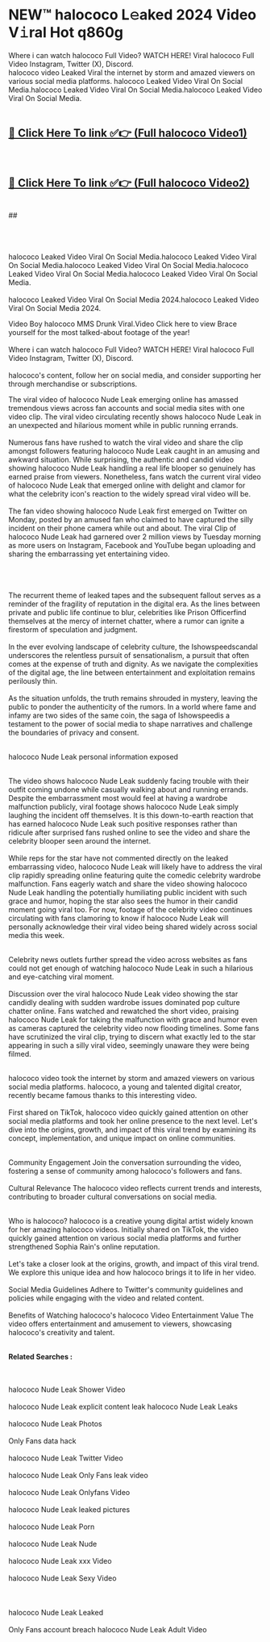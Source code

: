 
# NEW™ halococo L𝚎aked 2024 Video V𝚒ral Hot q860g

Where i can watch halococo Full Video? WATCH HERE! Viral halococo Full Video Instagram, Twitter (X), Discord. <br>
halococo video Leaked Viral the internet by storm and amazed viewers on various social media platforms. halococo Leaked Video Viral On Social Media.halococo Leaked Video Viral On Social Media.halococo Leaked Video Viral On Social Media.<br>
 <br>

##  <a href="https://clipsfans.site?title=halococo&ref=git">🔴 Click Here To link ✅👉 (Full halococo Video1) </a><br>
  <br>

##  <a href="https://clipsfans.site?title=halococo&ref=git">🔴 Click Here To link ✅👉 (Full halococo Video2)</a><br>
  <br>
  ##


  <br>

  <br>

<br><br>
halococo Leaked Video Viral On Social Media.halococo Leaked Video Viral On Social Media.halococo Leaked Video Viral On Social Media.halococo Leaked Video Viral On Social Media.halococo Leaked Video Viral On Social Media.
<br><br>
halococo Leaked Video Viral On Social Media 2024.halococo Leaked Video Viral On Social Media 2024.


Video Boy halococo MMS Drunk Viral.Video Click here to view Brace yourself for the most talked-about footage of the year!
<br><br>
Where i can watch halococo Full Video? WATCH HERE! Viral halococo Full Video Instagram, Twitter (X), Discord.
<br><br>
halococo's content, follow her on social media, and consider supporting her through merchandise or subscriptions.


The viral video of halococo Nude Leak emerging online has amassed tremendous views across fan accounts and social media sites with one video clip. The viral video circulating recently shows halococo Nude Leak in an unexpected and hilarious moment while in public running errands.
<br><br>
Numerous fans have rushed to watch the viral video and share the clip amongst followers featuring halococo Nude Leak caught in an amusing and awkward situation. While surprising, the authentic and candid video showing halococo Nude Leak handling a real life blooper so genuinely has earned praise from viewers. Nonetheless, fans watch the current viral video of halococo Nude Leak that emerged online with delight and clamor for what the celebrity icon's reaction to the widely spread viral video will be.
<br><br>
The fan video showing halococo Nude Leak first emerged on Twitter on Monday, posted by an amused fan who claimed to have captured the silly incident on their phone camera while out and about. The viral Clip of halococo Nude Leak had garnered over 2 million views by Tuesday morning as more users on Instagram, Facebook and YouTube began uploading and sharing the embarrassing yet entertaining video.
<br><br>


<br><br>
The recurrent theme of leaked tapes and the subsequent fallout serves as a reminder of the fragility of reputation in the digital era. As the lines between private and public life continue to blur, celebrities like Prison Officerfind themselves at the mercy of internet chatter, where a rumor can ignite a firestorm of speculation and judgment.
<br><br>
In the ever evolving landscape of celebrity culture, the Ishowspeedscandal underscores the relentless pursuit of sensationalism, a pursuit that often comes at the expense of truth and dignity. As we navigate the complexities of the digital age, the line between entertainment and exploitation remains perilously thin.
<br><br>
As the situation unfolds, the truth remains shrouded in mystery, leaving the public to ponder the authenticity of the rumors. In a world where fame and infamy are two sides of the same coin, the saga of Ishowspeedis a testament to the power of social media to shape narratives and challenge the boundaries of privacy and consent.
<br><br>





halococo Nude Leak personal information exposed
<br><br>



The video shows halococo Nude Leak suddenly facing trouble with their outfit coming undone while casually walking about and running errands. Despite the embarrassment most would feel at having a wardrobe malfunction publicly, viral footage shows halococo Nude Leak simply laughing the incident off themselves. It is this down-to-earth reaction that has earned halococo Nude Leak such positive responses rather than ridicule after surprised fans rushed online to see the video and share the celebrity blooper seen around the internet.
<br><br>
While reps for the star have not commented directly on the leaked embarrassing video, halococo Nude Leak will likely have to address the viral clip rapidly spreading online featuring quite the comedic celebrity wardrobe malfunction. Fans eagerly watch and share the video showing halococo Nude Leak handling the potentially humiliating public incident with such grace and humor, hoping the star also sees the humor in their candid moment going viral too. For now, footage of the celebrity video continues circulating with fans clamoring to know if halococo Nude Leak will personally acknowledge their viral video being shared widely across social media this week.
<br><br>

Celebrity news outlets further spread the video across websites as fans could not get enough of watching halococo Nude Leak in such a hilarious and eye-catching viral moment.
<br><br>
Discussion over the viral halococo Nude Leak video showing the star candidly dealing with sudden wardrobe issues dominated pop culture chatter online. Fans watched and rewatched the short video, praising halococo Nude Leak for taking the malfunction with grace and humor even as cameras captured the celebrity video now flooding timelines. Some fans have scrutinized the viral clip, trying to discern what exactly led to the star appearing in such a silly viral video, seemingly unaware they were being filmed.
<br><br>


halococo video took the internet by storm and amazed viewers on various social media platforms. halococo, a young and talented digital creator, recently became famous thanks to this interesting video.
<br><br>
First shared on TikTok, halococo video quickly gained attention on other social media platforms and took her online presence to the next level. Let's dive into the origins, growth, and impact of this viral trend by examining its concept, implementation, and unique impact on online communities.
<br><br>

Community Engagement Join the conversation surrounding the video, fostering a sense of community among halococo's followers and fans.
<br><br>
Cultural Relevance The halococo video reflects current trends and interests, contributing to broader cultural conversations on social media.
<br><br>




Who is halococo? halococo is a creative young digital artist widely known for her amazing halococo videos. Initially shared on TikTok, the video quickly gained attention on various social media platforms and further strengthened Sophia Rain's online reputation.
<br><br>
Let's take a closer look at the origins, growth, and impact of this viral trend. We explore this unique idea and how halococo brings it to life in her video.
<br><br>
Social Media Guidelines Adhere to Twitter's community guidelines and policies while engaging with the video and related content.
<br><br>
Benefits of Watching halococo's halococo Video Entertainment Value The video offers entertainment and amusement to viewers, showcasing halococo's creativity and talent.
<br><br>




<strong>Related Searches :</strong>

<br><br>
halococo Nude Leak Shower Video
<br><br>
halococo Nude Leak explicit content leak
halococo Nude Leak Leaks
<br><br>
halococo Nude Leak Photos
<br><br>
Only Fans data hack
<br><br>
halococo Nude Leak Twitter Video
<br><br>
halococo Nude Leak Only Fans leak video
<br><br>
halococo Nude Leak Onlyfans Video
<br><br>
halococo Nude Leak leaked pictures
<br><br>
halococo Nude Leak Porn
<br><br>
halococo Nude Leak Nude
<br><br>
halococo Nude Leak xxx Video
<br><br>
halococo Nude Leak Sexy Video
<br><br>
<br><br>
halococo Nude Leak Leaked
<br><br>
Only Fans account breach
halococo Nude Leak Adult Video
<br><br>